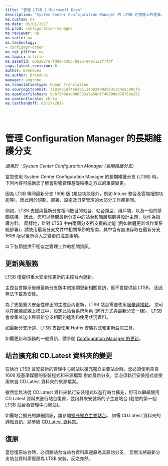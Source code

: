 ```yaml
---
title: "管理 LTSB | Microsoft Docs"
description: "System Center Configuration Manager 的 LTSB 在管理上的差異。"
ms.custom: na
ms.date: 05/01/2017
ms.prod: configuration-manager
ms.reviewer: na
ms.suite: na
ms.technology:
- configmgr-other
ms.tgt_pltfrm: na
ms.topic: article
ms.assetid: 8da2887a-fd8e-438c-b926-849c121f7fdf
caps.latest.revision: 0
author: Brenduns
ms.author: brenduns
manager: angrobe
ms.translationtype: Human Translation
ms.sourcegitcommit: 31819a1df4e63e1114682490a9b3c3b4e5c99cfa
ms.openlocfilehash: 9c6f349ead906532a7a58df74609de976769e251
ms.contentlocale: zh-tw
ms.lasthandoff: 05/17/2017


---
```

# <a name="manage-the-long-term-servicing-branch-of-configuration-manager"></a>管理 Configuration Manager 的長期維護分支

*適用於：System Center Configuration Manager (長期維護分支)*

當您使用 System Center Configuration Manager 的長期維護分支 (LTSB) 時，下列內容可協助您了解會影響管理基礎結構之方式的重要變更。

因為 LTSB 等同最新分支 1606 版 (某些功能除外，例如 Intune 整合及雲端相關功能等)，因此用於規劃、部署、設定及日常管理的大部分工作都相同。

例如，LTSB 支援與最新分支相同數目的站台、站台類型、用戶端，以及一般的基礎結構。 因此，您可以參閱最新分支中的站台和階層規劃與設計主題，以作為指導方針。 同樣地，針對 LTSB 中由兩個分支所支援的功能 (例如軟體更新或作業系統部署)，請使用最新分支文件中相關章節的指南，其中含有無法存取在最新分支 1606 版以後所導入之變更的注意事項。

以下各節提供不相似之管理工作的相關資訊。

## <a name="updates-and-servicing"></a>更新與服務
LTSB 僅提供重大安全性更新的主控台內更新。  

主控台會顯示後續最新分支版本的定期更新相關資訊，但不會提供給 LTSB， 因此無法下載及安裝。

為了支援重大安全性修正的主控台內更新，LTSB 站台需要使用[服務連接點](/sccm/core/servers/deploy/configure/about-the-service-connection-point)。 您可以在離線或線上模式中，設定此站台系統角色 (進行方式與最新分支一樣)。 LTSB 會收集並送出與最新分支相同的遙測和使用狀況資料。

如最新分支所述，LTSB 支援使用 Hotfix 安裝程式和更新註冊工具。

如需更新和服務的一般資訊，請參閱 [Configuration Manager 的更新](/sccm/core/servers/manage/updates)。


## <a name="changes-for-site-expansion-and-the-cdlatest-folder"></a>站台擴充和 CD.Latest 資料夾的變更
在執行 LTSB 並安裝新的管理中心網站以擴充獨立主要站台時，您必須使用來自 1606 版基準媒體的安裝程式和來源檔案  對於最新分支，您必須執行安裝程式並使用來自 CD.Latest 資料夾的來源檔案。

雖然您無法從 CD.Latest 資料夾執行安裝程式以進行站台擴充，但可以繼續使用 CD.Latest 資料夾進行站台復原，並用其來安裝新的子主要站台 (若您的第一個 LTSB 站台為管理中心網站)。

如需站台擴充的詳細資訊，請參閱[擴充獨立主要站台](/sccm/core/servers/deploy/install/use-the-setup-wizard-to-install-sites#expand-a-stand-alone-primary-site)。 如需 CD.Latest 資料夾的詳細資訊，請參閱 [CD.Latest 資料夾](/sccm/core/servers/manage/the-cd.latest-folder)。


## <a name="recovery"></a>復原
當您復原站台時，必須將站台或站台資料庫還原為其原始分支。 您無法將最新分支站台資料庫復原為 LTSB 安裝，反之亦然。

